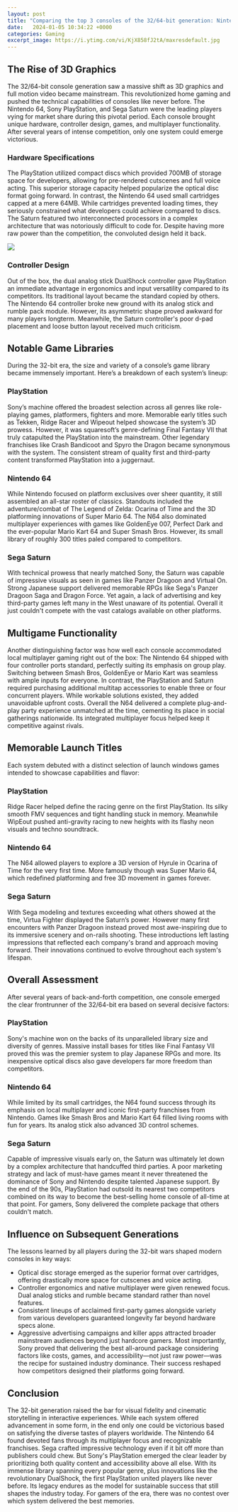 ```yaml
---
layout: post
title: "Comparing the top 3 consoles of the 32/64-bit generation: Nintendo 64 vs PlayStation vs Sega Saturn"
date:   2024-01-05 10:34:22 +0000
categories: Gaming
excerpt_image: https://i.ytimg.com/vi/KjX858fJ2tA/maxresdefault.jpg
---
```


## The Rise of 3D Graphics
The 32/64-bit console generation saw a massive shift as 3D graphics and full motion video became mainstream. This revolutionized home gaming and pushed the technical capabilities of consoles like never before. The Nintendo 64, Sony PlayStation, and Sega Saturn were the leading players vying for market share during this pivotal period. Each console brought unique hardware, controller design, games, and multiplayer functionality. After several years of intense competition, only one system could emerge victorious.  
### Hardware Specifications
The PlayStation utilized compact discs which provided 700MB of storage space for developers, allowing for pre-rendered cutscenes and full voice acting. This superior storage capacity helped popularize the optical disc format going forward. In contrast, the Nintendo 64 used small cartridges capped at a mere 64MB. While cartridges prevented loading times, they seriously constrained what developers could achieve compared to discs. The Saturn featured two interconnected processors in a complex architecture that was notoriously difficult to code for. Despite having more raw power than the competition, the convoluted design held it back.

![](https://i.ytimg.com/vi/KjX858fJ2tA/maxresdefault.jpg)
### Controller Design
Out of the box, the dual analog stick DualShock controller gave PlayStation an immediate advantage in ergonomics and input versatility compared to its competitors. Its traditional layout became the standard copied by others. The Nintendo 64 controller broke new ground with its analog stick and rumble pack module. However, its asymmetric shape proved awkward for many players longterm. Meanwhile, the Saturn controller's poor d-pad placement and loose button layout received much criticism. 
## Notable Game Libraries
During the 32-bit era, the size and variety of a console’s game library became immensely important. Here’s a breakdown of each system’s lineup:
### PlayStation 
Sony’s machine offered the broadest selection across all genres like role-playing games, platformers, fighters and more. Memorable early titles such as Tekken, Ridge Racer and Wipeout helped showcase the system’s 3D prowess. However, it was squaresoft’s genre-defining Final Fantasy VII that truly catapulted the PlayStation into the mainstream. Other legendary franchises like Crash Bandicoot and Spyro the Dragon became synonymous with the system. The consistent stream of quality first and third-party content transformed PlayStation into a juggernaut.
### Nintendo 64  
While Nintendo focused on platform exclusives over sheer quantity, it still assembled an all-star roster of classics. Standouts included the adventure/combat of The Legend of Zelda: Ocarina of Time and the 3D platforming innovations of Super Mario 64. The N64 also dominated multiplayer experiences with games like GoldenEye 007, Perfect Dark and the ever-popular Mario Kart 64 and Super Smash Bros. However, its small library of roughly 300 titles paled compared to competitors.
### Sega Saturn
With technical prowess that nearly matched Sony, the Saturn was capable of impressive visuals as seen in games like Panzer Dragoon and Virtual On. Strong Japanese support delivered memorable RPGs like Sega's Panzer Dragoon Saga and Dragon Force. Yet again, a lack of advertising and key third-party games left many in the West unaware of its potential. Overall it just couldn't compete with the vast catalogs available on other platforms.
## Multigame Functionality 
Another distinguishing factor was how well each console accommodated local multiplayer gaming right out of the box:
The Nintendo 64 shipped with four controller ports standard, perfectly suiting its emphasis on group play. Switching between Smash Bros, GoldenEye or Mario Kart was seamless with ample inputs for everyone. 
In contrast, the PlayStation and Saturn required purchasing additional multitap accessories to enable three or four concurrent players. While workable solutions existed, they added unavoidable upfront costs. 
Overall the N64 delivered a complete plug-and-play party experience unmatched at the time, cementing its place in social gatherings nationwide. Its integrated multiplayer focus helped keep it competitive against rivals.
## Memorable Launch Titles
Each system debuted with a distinct selection of launch windows games intended to showcase capabilities and flavor:
### PlayStation
Ridge Racer helped define the racing genre on the first PlayStation. Its silky smooth FMV sequences and tight handling stuck in memory. Meanwhile WipEout pushed anti-gravity racing to new heights with its flashy neon visuals and techno soundtrack. 
### Nintendo 64
The N64 allowed players to explore a 3D version of Hyrule in Ocarina of Time for the very first time. More famously though was Super Mario 64, which redefined platforming and free 3D movement in games forever. 
### Sega Saturn 
With Sega modeling and textures exceeding what others showed at the time, Virtua Fighter displayed the Saturn’s power. However many first encounters with Panzer Dragoon instead proved most awe-inspiring due to its immersive scenery and on-rails shooting.
These introductions left lasting impressions that reflected each company's brand and approach moving forward. Their innovations continued to evolve throughout each system's lifespan.
## Overall Assessment
After several years of back-and-forth competition, one console emerged the clear frontrunner of the 32/64-bit era based on several decisive factors:
### PlayStation 
Sony's machine won on the backs of its unparalleled library size and diversity of genres. Massive install bases for titles like Final Fantasy VII proved this was the premier system to play Japanese RPGs and more. Its inexpensive optical discs also gave developers far more freedom than competitors. 
### Nintendo 64
While limited by its small cartridges, the N64 found success through its emphasis on local multiplayer and iconic first-party franchises from Nintendo. Games like Smash Bros and Mario Kart 64 filled living rooms with fun for years. Its analog stick also advanced 3D control schemes.
### Sega Saturn
Capable of impressive visuals early on, the Saturn was ultimately let down by a complex architecture that handcuffed third parties. A poor marketing strategy and lack of must-have games meant it never threatened the dominance of Sony and Nintendo despite talented Japanese support.
By the end of the 90s, PlayStation had outsold its nearest two competitors combined on its way to become the best-selling home console of all-time at that point. For gamers, Sony delivered the complete package that others couldn't match.
## Influence on Subsequent Generations
The lessons learned by all players during the 32-bit wars shaped modern consoles in key ways:
- Optical disc storage emerged as the superior format over cartridges, offering drastically more space for cutscenes and voice acting. 
- Controller ergonomics and native multiplayer were given renewed focus. Dual analog sticks and rumble became standard rather than novel features.
- Consistent lineups of acclaimed first-party games alongside variety from various developers guaranteed longevity far beyond hardware specs alone. 
- Aggressive advertising campaigns and killer apps attracted broader mainstream audiences beyond just hardcore gamers.
Most importantly, Sony proved that delivering the best all-around package considering factors like costs, games, and accessibility—not just raw power—was the recipe for sustained industry dominance. Their success reshaped how competitors designed their platforms going forward.
## Conclusion
The 32-bit generation raised the bar for visual fidelity and cinematic storytelling in interactive experiences. While each system offered advancement in some form, in the end only one could be victorious based on satisfying the diverse tastes of players worldwide. 
The Nintendo 64 found devoted fans through its multiplayer focus and recognizable franchises. Sega crafted impressive technology even if it bit off more than publishers could chew. But Sony's PlayStation emerged the clear leader by prioritizing both quality content and accessibility above all else. 
With its immense library spanning every popular genre, plus innovations like the revolutionary DualShock, the first PlayStation united players like never before. Its legacy endures as the model for sustainable success that still shapes the industry today. For gamers of the era, there was no contest over which system delivered the best memories.